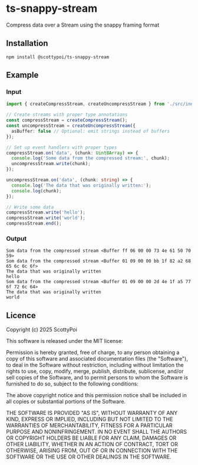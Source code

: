 # ts-snappy-stream

Compress data over a Stream using the snappy framing format


## Installation

```
npm install @scottypoi/ts-snappy-stream
```


## Example

### Input

```typescript
import { createCompressStream, createUncompressStream } from './src/index.ts';

// Create streams with proper type annotations
const compressStream = createCompressStream();
const uncompressStream = createUncompressStream({
  asBuffer: false // Optional: emit strings instead of buffers
});

// Set up event handlers with proper types
compressStream.on('data', (chunk: Uint8Array) => {
  console.log('Some data from the compressed stream:', chunk);
  uncompressStream.write(chunk);
});

uncompressStream.on('data', (chunk: string) => {
  console.log('The data that was originally written:');
  console.log(chunk);
});

// Write some data
compressStream.write('hello');
compressStream.write('world');
compressStream.end();
```

### Output

```
Som data from the compressed stream <Buffer ff 06 00 00 73 4e 61 50 70 59>
Som data from the compressed stream <Buffer 01 09 00 00 bb 1f 82 a2 68 65 6c 6c 6f>
The data that was originally written
hello
Som data from the compressed stream <Buffer 01 09 00 00 2d 4e 1f a5 77 6f 72 6c 64>
The data that was originally written
world
```



## Licence

Copyright (c) 2025 ScottyPoi

This software is released under the MIT license:

Permission is hereby granted, free of charge, to any person obtaining a copy
of this software and associated documentation files (the "Software"), to deal
in the Software without restriction, including without limitation the rights
to use, copy, modify, merge, publish, distribute, sublicense, and/or sell
copies of the Software, and to permit persons to whom the Software is
furnished to do so, subject to the following conditions:

The above copyright notice and this permission notice shall be included in
all copies or substantial portions of the Software.

THE SOFTWARE IS PROVIDED "AS IS", WITHOUT WARRANTY OF ANY KIND, EXPRESS OR
IMPLIED, INCLUDING BUT NOT LIMITED TO THE WARRANTIES OF MERCHANTABILITY,
FITNESS FOR A PARTICULAR PURPOSE AND NONINFRINGEMENT. IN NO EVENT SHALL THE
AUTHORS OR COPYRIGHT HOLDERS BE LIABLE FOR ANY CLAIM, DAMAGES OR OTHER
LIABILITY, WHETHER IN AN ACTION OF CONTRACT, TORT OR OTHERWISE, ARISING FROM,
OUT OF OR IN CONNECTION WITH THE SOFTWARE OR THE USE OR OTHER DEALINGS IN
THE SOFTWARE.
